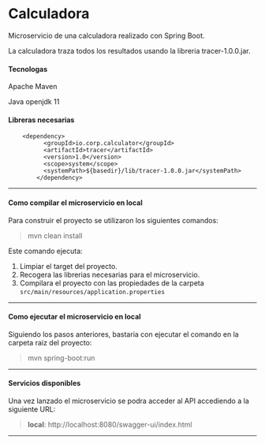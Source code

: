 # Calculadora
Microservicio de una calculadora realizado con Spring Boot.
 
La calculadora traza todos los resultados usando la libreria tracer-1.0.0.jar.

#### Tecnologas

Apache Maven 

Java openjdk 11

#### Libreras necesarias
<!-- librera de tracer -->
		<dependency>
              <groupId>io.corp.calculator</groupId>
              <artifactId>tracer</artifactId>
              <version>1.0</version>
              <scope>system</scope>
              <systemPath>${basedir}/lib/tracer-1.0.0.jar</systemPath>
            </dependency>
---

#### Como compilar el microservicio en local

Para construir el proyecto se utilizaron los siguientes comandos:

> mvn clean install

Este comando ejecuta:
 1. Limpiar el target del proyecto.
 2. Recogera las librerias necesarias para el microservicio.
 3. Compilara el proyecto con las propiedades de la carpeta `src/main/resources/application.properties`

---

#### Como ejecutar el microservicio en local
Siguiendo los pasos anteriores, bastaria con ejecutar el comando en la carpeta raiz del proyecto:

> mvn spring-boot:run

---

#### Servicios disponibles
Una vez lanzado el microservicio se podra acceder al API accediendo a la siguiente URL:
> **local**: http://localhost:8080/swagger-ui/index.html

---


